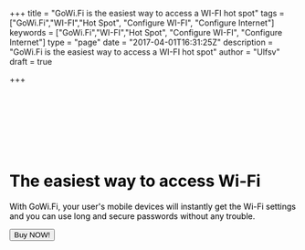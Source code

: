 +++
title = "GoWi.Fi is the easiest way to access a WI-FI hot spot"
tags = ["GoWi.Fi","WI-FI","Hot Spot", "Configure WI-FI", "Configure Internet"]
keywords = ["GoWi.Fi","WI-FI","Hot Spot", "Configure WI-FI", "Configure Internet"]
type = "page"
date = "2017-04-01T16:31:25Z"
description = "GoWi.Fi is the easiest way to access a WI-FI hot spot"
author = "Ulfsv"
draft = true

+++
<div class="jumbotron-fluid" style="background-image: url('https://res.cloudinary.com/dtnahfj7l/v1492013722/k30e0blmbl6k6ssbxg50') ;-webkit-background-size:cover;-moz-background-size:cover;-o-background-size:cover;background-size:cover;height:60vh;z-index:20; rgba(76, 175, 80, 0.3); overflow: hidden;background-position:top;">

<div class="container" style="padding-top: 100px;">
    <div class="container" style="width: 600px;  float: left; ">
       <span style="color:#000"> <h1>The easiest way to access Wi-Fi</h1></span>
    <p class="lead" style="color:#000">
      With GoWi.Fi, your user's mobile devices will instantly get the Wi-Fi settings configured and you can use long and secure passwords without any trouble.</p>
    <p><button
class="btn btn-success btn-lg"
    data-item-id="gowifisign"
    data-item-name="GoWi.Fi Sign"
    data-item-price="35.00"
    data-item-weight="100"
    data-item-url="/"
    data-item-stackable="false"
data-item-custom1-name="SSID"
    data-item-custom1-required="true"
data-item-custom2-name="Password"
    data-item-custom2-required="true"
data-item-custom3-name="Color"
data-item-custom3-options="White|Blue|Black|Red|Yellow|UV-changing"
    data-item-custom3-value="White"
data-item-custom4-name="Material"
data-item-custom4-options="PLA Plastic|Bio degradable"
    data-item-custom4-value="PLA Plastic"
    data-item-description="Custom designed Instant GoWi.Fi Sign with NFC and QR-Code">
        Buy NOW!
</button>
    </p>
      </div>
    </div>
</div>
